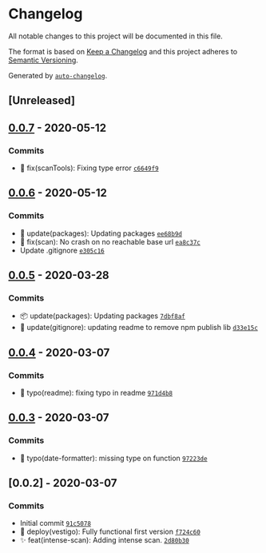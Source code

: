 # Changelog

All notable changes to this project will be documented in this file.

The format is based on [Keep a Changelog](https://keepachangelog.com/en/1.0.0/)
and this project adheres to [Semantic Versioning](https://semver.org/spec/v2.0.0.html).

Generated by [`auto-changelog`](https://github.com/CookPete/auto-changelog).

## [Unreleased]

## [0.0.7](https://github.com/crimson-med/vestigo/compare/v0.0.6...v0.0.7) - 2020-05-12

### Commits

- :bug: fix(scanTools): Fixing type error [`c6649f9`](https://github.com/crimson-med/vestigo/commit/c6649f96cd64a185d337bd5afb16e2427375299a)

## [0.0.6](https://github.com/crimson-med/vestigo/compare/v0.0.5...v0.0.6) - 2020-05-12

### Commits

- :bento: update(packages): Updating packages [`ee68b9d`](https://github.com/crimson-med/vestigo/commit/ee68b9d98d526a71d281e6973642c1bff9b06de8)
- :bug: fix(scan): No crash on no reachable base url [`ea8c37c`](https://github.com/crimson-med/vestigo/commit/ea8c37c2f59385f8ada534e2a2d40e36b3b38a2c)
- Update .gitignore [`e305c16`](https://github.com/crimson-med/vestigo/commit/e305c16bef26071ca24ebef399e019198929831f)

## [0.0.5](https://github.com/crimson-med/vestigo/compare/v0.0.4...v0.0.5) - 2020-03-28

### Commits

- :package: update(packages): Updating packages [`7dbf8af`](https://github.com/crimson-med/vestigo/commit/7dbf8af9ed4c59eb9a397116fcf0f361fb819a9f)
- :baggage_claim: update(gitignore): updating readme to remove npm publish lib [`d33e15c`](https://github.com/crimson-med/vestigo/commit/d33e15c763d36d83af036a288f8120428b879bb3)

## [0.0.4](https://github.com/crimson-med/vestigo/compare/v0.0.3...v0.0.4) - 2020-03-07

### Commits

- :pencil: typo(readme): fixing typo in readme [`971d4b8`](https://github.com/crimson-med/vestigo/commit/971d4b8e6f6446f6f133de2a8ffb8e0ce9455cec)

## [0.0.3](https://github.com/crimson-med/vestigo/compare/v0.0.2...v0.0.3) - 2020-03-07

### Commits

- :pencil: typo(date-formatter): missing type on function [`97223de`](https://github.com/crimson-med/vestigo/commit/97223de42e4b5da5afde4285efe94b96da61fbb2)

## [0.0.2] - 2020-03-07

### Commits

- Initial commit [`91c5078`](https://github.com/crimson-med/vestigo/commit/91c50788d74e69929a0534e2b347d509202f7546)
- :tada: deploy(vestigo): Fully functional first version [`f724c60`](https://github.com/crimson-med/vestigo/commit/f724c605abaa846807c33982524e282ac605072f)
- :sparkles: feat(intense-scan): Adding intense scan. [`2d80b30`](https://github.com/crimson-med/vestigo/commit/2d80b300eee0dfeb571cc0ce986b41b26835b824)
